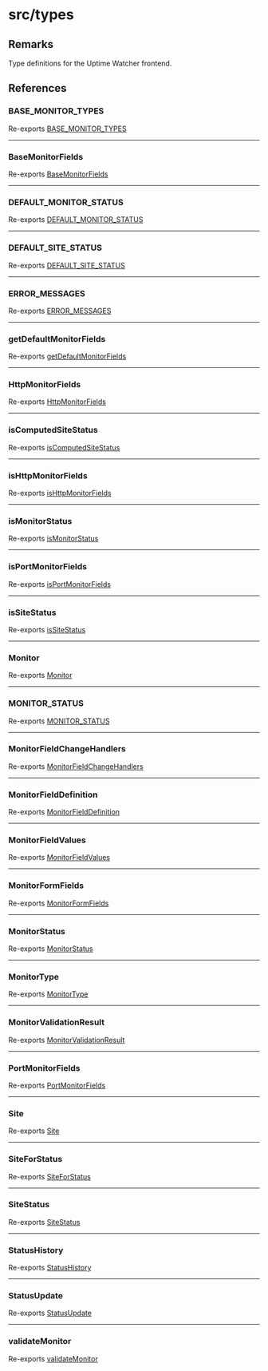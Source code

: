 # src/types

## Remarks

Type definitions for the Uptime Watcher frontend.

## References

### BASE\_MONITOR\_TYPES

Re-exports [BASE_MONITOR_TYPES](../../shared/types/variables/BASE_MONITOR_TYPES.md)

***

### BaseMonitorFields

Re-exports [BaseMonitorFields](monitor-forms/interfaces/BaseMonitorFields.md)

***

### DEFAULT\_MONITOR\_STATUS

Re-exports [DEFAULT_MONITOR_STATUS](../../shared/types/variables/DEFAULT_MONITOR_STATUS.md)

***

### DEFAULT\_SITE\_STATUS

Re-exports [DEFAULT_SITE_STATUS](../../shared/types/variables/DEFAULT_SITE_STATUS.md)

***

### ERROR\_MESSAGES

Re-exports [ERROR_MESSAGES](../../shared/types/variables/ERROR_MESSAGES.md)

***

### getDefaultMonitorFields

Re-exports [getDefaultMonitorFields](monitor-forms/functions/getDefaultMonitorFields.md)

***

### HttpMonitorFields

Re-exports [HttpMonitorFields](monitor-forms/interfaces/HttpMonitorFields.md)

***

### isComputedSiteStatus

Re-exports [isComputedSiteStatus](../../shared/types/functions/isComputedSiteStatus.md)

***

### isHttpMonitorFields

Re-exports [isHttpMonitorFields](monitor-forms/functions/isHttpMonitorFields.md)

***

### isMonitorStatus

Re-exports [isMonitorStatus](../../shared/types/functions/isMonitorStatus.md)

***

### isPortMonitorFields

Re-exports [isPortMonitorFields](monitor-forms/functions/isPortMonitorFields.md)

***

### isSiteStatus

Re-exports [isSiteStatus](../../shared/types/functions/isSiteStatus.md)

***

### Monitor

Re-exports [Monitor](../../shared/types/interfaces/Monitor.md)

***

### MONITOR\_STATUS

Re-exports [MONITOR_STATUS](../../shared/types/variables/MONITOR_STATUS.md)

***

### MonitorFieldChangeHandlers

Re-exports [MonitorFieldChangeHandlers](monitor-forms/interfaces/MonitorFieldChangeHandlers.md)

***

### MonitorFieldDefinition

Re-exports [MonitorFieldDefinition](../../shared/types/interfaces/MonitorFieldDefinition.md)

***

### MonitorFieldValues

Re-exports [MonitorFieldValues](monitor-forms/interfaces/MonitorFieldValues.md)

***

### MonitorFormFields

Re-exports [MonitorFormFields](monitor-forms/type-aliases/MonitorFormFields.md)

***

### MonitorStatus

Re-exports [MonitorStatus](../../shared/types/type-aliases/MonitorStatus.md)

***

### MonitorType

Re-exports [MonitorType](../../shared/types/type-aliases/MonitorType.md)

***

### MonitorValidationResult

Re-exports [MonitorValidationResult](monitor-forms/interfaces/MonitorValidationResult.md)

***

### PortMonitorFields

Re-exports [PortMonitorFields](monitor-forms/interfaces/PortMonitorFields.md)

***

### Site

Re-exports [Site](../../shared/types/interfaces/Site.md)

***

### SiteForStatus

Re-exports [SiteForStatus](../../shared/types/interfaces/SiteForStatus.md)

***

### SiteStatus

Re-exports [SiteStatus](../../shared/types/type-aliases/SiteStatus.md)

***

### StatusHistory

Re-exports [StatusHistory](../../shared/types/interfaces/StatusHistory.md)

***

### StatusUpdate

Re-exports [StatusUpdate](../../shared/types/interfaces/StatusUpdate.md)

***

### validateMonitor

Re-exports [validateMonitor](../../shared/types/functions/validateMonitor.md)
